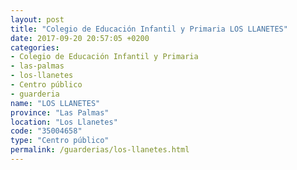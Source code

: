 ```yaml
---
layout: post
title: "Colegio de Educación Infantil y Primaria LOS LLANETES"
date: 2017-09-20 20:57:05 +0200
categories:
- Colegio de Educación Infantil y Primaria
- las-palmas
- los-llanetes
- Centro público
- guarderia
name: "LOS LLANETES"
province: "Las Palmas"
location: "Los Llanetes"
code: "35004658"
type: "Centro público"
permalink: /guarderias/los-llanetes.html
---
```

